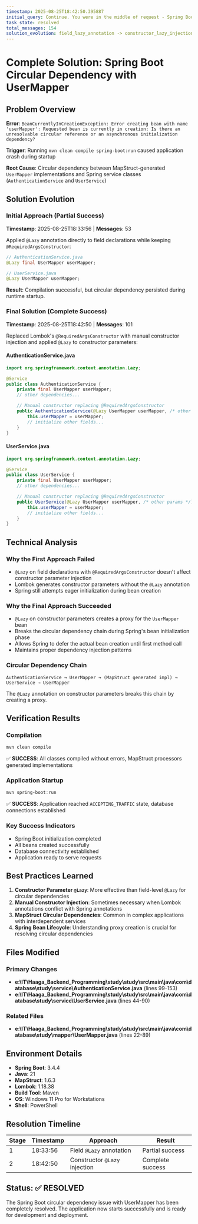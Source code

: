 ```yaml
---
timestamp: 2025-08-25T18:42:50.395887
initial_query: Continue. You were in the middle of request - Spring Boot circular dependency with UserMapper bean
task_state: resolved
total_messages: 154
solution_evolution: field_lazy_annotation -> constructor_lazy_injection
---
```


# Complete Solution: Spring Boot Circular Dependency with UserMapper

## Problem Overview

**Error**: `BeanCurrentlyInCreationException: Error creating bean with name 'userMapper': Requested bean is currently in creation: Is there an unresolvable circular reference or an asynchronous initialization dependency?`

**Trigger**: Running `mvn clean compile spring-boot:run` caused application crash during startup

**Root Cause**: Circular dependency between MapStruct-generated `UserMapper` implementations and Spring service classes (`AuthenticationService` and `UserService`)

## Solution Evolution

### Initial Approach (Partial Success)

**Timestamp**: 2025-08-25T18:33:56 | **Messages**: 53

Applied `@Lazy` annotation directly to field declarations while keeping `@RequiredArgsConstructor`:

```java
// AuthenticationService.java
@Lazy final UserMapper userMapper;

// UserService.java
@Lazy UserMapper userMapper;
```

**Result**: Compilation successful, but circular dependency persisted during runtime startup.

### Final Solution (Complete Success)

**Timestamp**: 2025-08-25T18:42:50 | **Messages**: 101

Replaced Lombok's `@RequiredArgsConstructor` with manual constructor injection and applied `@Lazy` to constructor parameters:

#### AuthenticationService.java

```java
import org.springframework.context.annotation.Lazy;

@Service
public class AuthenticationService {
    private final UserMapper userMapper;
    // other dependencies...

    // Manual constructor replacing @RequiredArgsConstructor
    public AuthenticationService(@Lazy UserMapper userMapper, /* other params */) {
        this.userMapper = userMapper;
        // initialize other fields...
    }
}
```

#### UserService.java

```java
import org.springframework.context.annotation.Lazy;

@Service
public class UserService {
    private final UserMapper userMapper;
    // other dependencies...

    // Manual constructor replacing @RequiredArgsConstructor
    public UserService(@Lazy UserMapper userMapper, /* other params */) {
        this.userMapper = userMapper;
        // initialize other fields...
    }
}
```

## Technical Analysis

### Why the First Approach Failed

- `@Lazy` on field declarations with `@RequiredArgsConstructor` doesn't affect constructor parameter injection
- Lombok generates constructor parameters without the `@Lazy` annotation
- Spring still attempts eager initialization during bean creation

### Why the Final Approach Succeeded

- `@Lazy` on constructor parameters creates a proxy for the `UserMapper` bean
- Breaks the circular dependency chain during Spring's bean initialization phase
- Allows Spring to defer the actual bean creation until first method call
- Maintains proper dependency injection patterns

### Circular Dependency Chain

```
AuthenticationService → UserMapper → (MapStruct generated impl) → UserService → UserMapper
```

The `@Lazy` annotation on constructor parameters breaks this chain by creating a proxy.

## Verification Results

### Compilation

```powershell
mvn clean compile
```

✅ **SUCCESS**: All classes compiled without errors, MapStruct processors generated implementations

### Application Startup

```powershell
mvn spring-boot:run
```

✅ **SUCCESS**: Application reached `ACCEPTING_TRAFFIC` state, database connections established

### Key Success Indicators

- Spring Boot initialization completed
- All beans created successfully
- Database connectivity established
- Application ready to serve requests

## Best Practices Learned

1. **Constructor Parameter `@Lazy`**: More effective than field-level `@Lazy` for circular dependencies
2. **Manual Constructor Injection**: Sometimes necessary when Lombok annotations conflict with Spring annotations
3. **MapStruct Circular Dependencies**: Common in complex applications with interdependent services
4. **Spring Bean Lifecycle**: Understanding proxy creation is crucial for resolving circular dependencies

## Files Modified

### Primary Changes

- **e:\IT\Haaga_Backend_Programming\study\study\src\main\java\com\database\study\service\AuthenticationService.java** (lines 99-153)
- **e:\IT\Haaga_Backend_Programming\study\study\src\main\java\com\database\study\service\UserService.java** (lines 44-90)

### Related Files

- **e:\IT\Haaga_Backend_Programming\study\study\src\main\java\com\database\study\mapper\UserMapper.java** (lines 22-89)

## Environment Details

- **Spring Boot**: 3.4.4
- **Java**: 21
- **MapStruct**: 1.6.3
- **Lombok**: 1.18.38
- **Build Tool**: Maven
- **OS**: Windows 11 Pro for Workstations
- **Shell**: PowerShell

## Resolution Timeline

| Stage | Timestamp | Approach                      | Result           |
| ----- | --------- | ----------------------------- | ---------------- |
| 1     | 18:33:56  | Field `@Lazy` annotation      | Partial success  |
| 2     | 18:42:50  | Constructor `@Lazy` injection | Complete success |

## Status: ✅ RESOLVED

The Spring Boot circular dependency issue with UserMapper has been completely resolved. The application now starts successfully and is ready for development and deployment.
